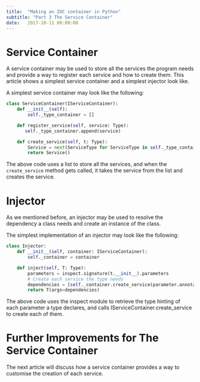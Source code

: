```yaml
---
title:  "Making an IOC container in Python"
subtitle: "Part 3 The Service Container"
date:   2017-10-11 00:00:00
---
```


# Service Container

A service container may be used to store all the services the program needs and provide a way to register each service and how to create them. This article shows a simplest service container and a simplest injector look like.

A simplest service container may look like the following:
```python
class ServiceContainer(IServiceContainer):
    def __init__(self):
        self._type_container = []

    def register_service(self, service: Type):
       self._type_container.append(service)

    def create_service(self, t: Type):
        Service = next(ServiceType for ServiceType in self._type_container if ServiceType == t)
        return Service()
```

The above code uses a list to store all the services, and when the `create_service` method gets called, it takes the service from the list and creates the service.

# Injector

As we mentioned before, an injector may be used to resolve the dependency a class needs and create an instance of the class.

The simplest implementation of an injector may look like the following:
```python
class Injector:
    def __init__(self, container: IServiceContainer):
        self._container = container

    def inject(self, T: Type):
        parameters = inspect.signature(t.__init__).parameters
        # Create each service the type needs
        dependencies = [self._container.create_service(parameter.annotation) for parameter in parameters.values()]
        return T(args=dependencies)
```
The above code uses the inspect module to retrieve the type hinting of each parameter a type declares, and calls IServiceContainer.create_service to create each of them.

# Further Improvements for The Service Container

The next article will discuss how a service container provides a way to customise the creation of each service.
